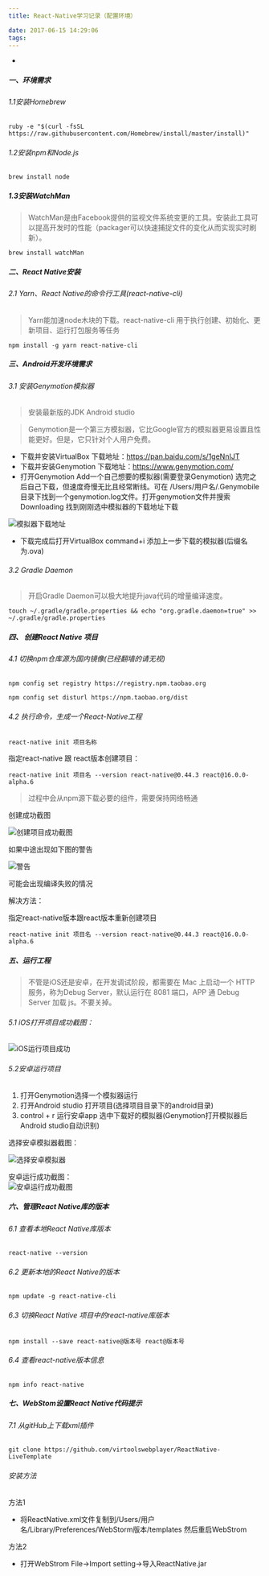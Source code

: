 ```yaml
---
title: React-Native学习记录（配置环境）

date: 2017-06-15 14:29:06
tags:
---
```


+ <!-- more -->

##### 一、环境需求
###### 1.1安装Homebrew

```
ruby -e "$(curl -fsSL https://raw.githubusercontent.com/Homebrew/install/master/install)"
```
    
###### 1.2安装npm和Node.js

```
brew install node
```
    
##### 1.3安装WatchMan
> WatchMan是由Facebook提供的监视文件系统变更的工具。安装此工具可以提高开发时的性能（packager可以快速捕捉文件的变化从而实现实时刷新）。

```
brew install watchMan
```

##### 二、React Native安装
###### 2.1 Yarn、React Native的命令行工具(react-native-cli)
> Yarn能加速node木块的下载。react-native-cli 用于执行创建、初始化、更新项目、运行打包服务等任务

```
npm install -g yarn react-native-cli
```

##### 三、Android开发环境需求

###### 3.1 安装Genymotion模拟器
> 安装最新版的JDK  Android studio

> Genymotion是一个第三方模拟器，它比Google官方的模拟器更易设置且性能更好。但是，它只针对个人用户免费。

-  下载并安装VirtualBox  下载地址：https://pan.baidu.com/s/1geNnIJT
-  下载并安装Genymotion  下载地址：https://www.genymotion.com/
-  打开Genymotion Add一个自己想要的模拟器(需要登录Genymotion) 选完之后自己下载，但速度奇慢无比且经常断线。可在 /Users/用户名/.Genymobile 目录下找到一个genymotion.log文件。打开genymotion文件并搜索Downloading 找到刚刚选中模拟器的下载地址下载


  ![模拟器下载地址](https://cl.ly/0g412N183J0R/Image%202017-06-22%20at%202.41.39%20%E4%B8%8B%E5%8D%88.png)

- 下载完成后打开VirtualBox command+i 添加上一步下载的模拟器(后缀名为.ova)

###### 3.2 Gradle Daemon
> 开启Gradle Daemon可以极大地提升java代码的增量编译速度。

```
touch ~/.gradle/gradle.properties && echo "org.gradle.daemon=true" >> ~/.gradle/gradle.properties
```

##### 四、 创建React Native 项目
###### 4.1 切换npm仓库源为国内镜像(已经翻墙的请无视)
```
npm config set registry https://registry.npm.taobao.org
```
```
npm config set disturl https://npm.taobao.org/dist
```
###### 4.2 执行命令，生成一个React-Native工程

```
react-native init 项目名称

```
指定react-native 跟 react版本创建项目：
```
react-native init 项目名 --version react-native@0.44.3 react@16.0.0-alpha.6
```

> 过程中会从npm源下载必要的组件，需要保持网络畅通

创建成功截图


![创建项目成功截图](https://cl.ly/1d0H0u0A3t1P/Image%202017-06-22%20at%202.56.27%20%E4%B8%8B%E5%8D%88.png)

如果中途出现如下图的警告


![警告](https://cl.ly/1S080J36361S/Image%202017-06-22%20at%202.58.03%20%E4%B8%8B%E5%8D%88.png)


可能会出现编译失败的情况 

解决方法：

指定react-native版本跟react版本重新创建项目

```
react-native init 项目名 --version react-native@0.44.3 react@16.0.0-alpha.6
```
##### 五、运行工程
> 不管是iOS还是安卓，在开发调试阶段，都需要在 Mac 上启动一个 HTTP 服务，称为Debug Server，默认运行在 8081 端口，APP 通 Debug Server 加载 js。不要关掉。

###### 5.1 iOS打开项目成功截图：

![iOS运行项目成功](https://cl.ly/452f0K2T301R/Image%202017-06-22%20at%203.09.35%20%E4%B8%8B%E5%8D%88.png)

###### 5.2安卓运行项目

1. 打开Genymotion选择一个模拟器运行
2. 打开Android studio 打开项目(选择项目目录下的android目录)
3. control + r 运行安卓app 选中下载好的模拟器(Genymotion打开模拟器后Android studio自动识别)  
  
选择安卓模拟器截图：  

![选择安卓模拟器](https://cl.ly/2U2a0m0T1e3t/Image%202017-06-22%20at%203.17.49%20%E4%B8%8B%E5%8D%88.png)

安卓运行成功截图：  
![安卓运行成功截图](https://cl.ly/1T450O293D3L/Image%202017-06-22%20at%203.21.25%20%E4%B8%8B%E5%8D%88.png)  

##### 六、管理React Native库的版本
###### 6.1 查看本地React Native库版本
```
react-native --version

```
###### 6.2 更新本地的React Native的版本
```
npm update -g react-native-cli
```
###### 6.3 切换React Native 项目中的react-native库版本 

```
npm install --save react-native@版本号 react@版本号
```

###### 6.4 查看react-native版本信息
```
npm info react-native
```

##### 七、WebStom设置React Native代码提示
###### 7.1 从gitHub上下载xml插件
```
git clone https://github.com/virtoolswebplayer/ReactNative-LiveTemplate  
```
###### 安装方法
方法1
- 将ReactNative.xml文件复制到/Users/用户名/Library/Preferences/WebStorm版本/templates 然后重启WebStrom  

方法2
- 打开WebStrom File->Import setting->导入ReactNative.jar
